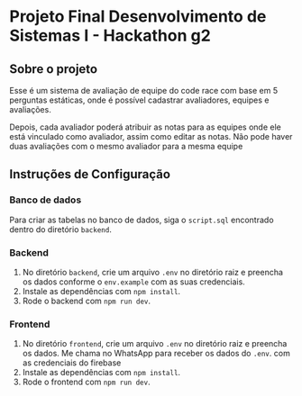 <h1>Projeto Final Desenvolvimento de Sistemas I - Hackathon g2</h1>
    
<h2>Sobre o projeto</h2>
    <p>Esse é um sistema de avaliação de equipe do code race com base em 5 perguntas estáticas, onde é possível cadastrar avaliadores, equipes e avaliações.</p>
    <p>Depois, cada avaliador poderá atribuir as notas para as equipes onde ele está vinculado como avaliador, assim como editar as notas. Não pode haver duas avaliações com o mesmo avaliador para a mesma equipe</p>
    
<h2>Instruções de Configuração</h2>

<h3>Banco de dados</h3>
<p>Para criar as tabelas no banco de dados, siga o <code>script.sql</code> encontrado dentro do diretório <code>backend</code>.</p>

<h3>Backend</h3>
<ol>
    <li>No diretório <code>backend</code>, crie um arquivo <code>.env</code> no diretório raiz e preencha os dados conforme o <code>env.example</code> com as suas credenciais.</li>
    <li>Instale as dependências com <code>npm install</code>.</li>
    <li>Rode o backend com <code>npm run dev</code>.</li>
</ol>

<h3>Frontend</h3>
<ol>
    <li>No diretório <code>frontend</code>, crie um arquivo <code>.env</code> no diretório raiz e preencha os dados. Me chama no WhatsApp para receber os dados do <code>.env</code>. com as credenciais do firebase</li>
    <li>Instale as dependências com <code>npm install</code>.</li>
    <li>Rode o frontend com <code>npm run dev</code>.</li>
</ol>
